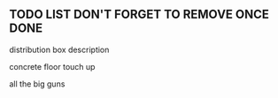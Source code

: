 TODO LIST
DON'T FORGET TO REMOVE ONCE DONE
-----
distribution box description

concrete floor touch up

all the big guns
